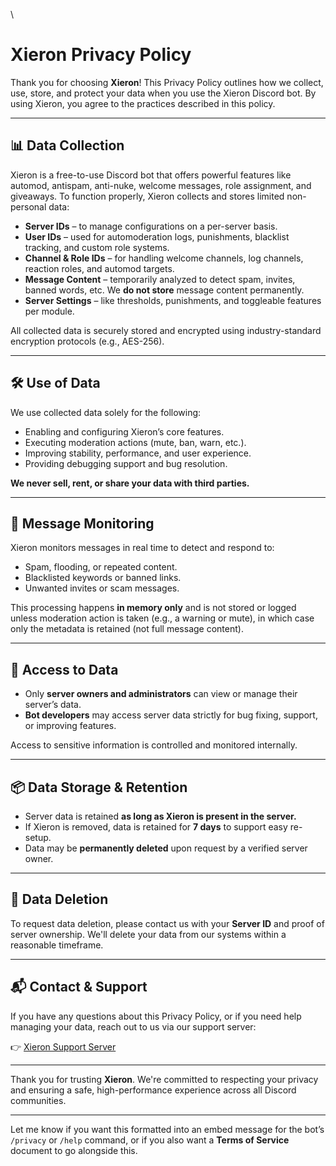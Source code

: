 \
# Xieron Privacy Policy

Thank you for choosing **Xieron**! This Privacy Policy outlines how we collect, use, store, and protect your data when you use the Xieron Discord bot. By using Xieron, you agree to the practices described in this policy.

---

## 📊 Data Collection

Xieron is a free-to-use Discord bot that offers powerful features like automod, antispam, anti-nuke, welcome messages, role assignment, and giveaways. To function properly, Xieron collects and stores limited non-personal data:

* **Server IDs** – to manage configurations on a per-server basis.
* **User IDs** – used for automoderation logs, punishments, blacklist tracking, and custom role systems.
* **Channel & Role IDs** – for handling welcome channels, log channels, reaction roles, and automod targets.
* **Message Content** – temporarily analyzed to detect spam, invites, banned words, etc. We **do not store** message content permanently.
* **Server Settings** – like thresholds, punishments, and toggleable features per module.

All collected data is securely stored and encrypted using industry-standard encryption protocols (e.g., AES-256).

---

## 🛠 Use of Data

We use collected data solely for the following:

* Enabling and configuring Xieron’s core features.
* Executing moderation actions (mute, ban, warn, etc.).
* Improving stability, performance, and user experience.
* Providing debugging support and bug resolution.

**We never sell, rent, or share your data with third parties.**

---

## 🧠 Message Monitoring

Xieron monitors messages in real time to detect and respond to:

* Spam, flooding, or repeated content.
* Blacklisted keywords or banned links.
* Unwanted invites or scam messages.

This processing happens **in memory only** and is not stored or logged unless moderation action is taken (e.g., a warning or mute), in which case only the metadata is retained (not full message content).

---

## 🔐 Access to Data

* Only **server owners and administrators** can view or manage their server’s data.
* **Bot developers** may access server data strictly for bug fixing, support, or improving features.

Access to sensitive information is controlled and monitored internally.

---

## 📦 Data Storage & Retention

* Server data is retained **as long as Xieron is present in the server.**
* If Xieron is removed, data is retained for **7 days** to support easy re-setup.
* Data may be **permanently deleted** upon request by a verified server owner.

---

## 🧹 Data Deletion

To request data deletion, please contact us with your **Server ID** and proof of server ownership. We'll delete your data from our systems within a reasonable timeframe.

---

## 📬 Contact & Support

If you have any questions about this Privacy Policy, or if you need help managing your data, reach out to us via our support server:

👉 [Xieron Support Server](https://discord.gg/xieron)

---

Thank you for trusting **Xieron**. We're committed to respecting your privacy and ensuring a safe, high-performance experience across all Discord communities.

---

Let me know if you want this formatted into an embed message for the bot’s `/privacy` or `/help` command, or if you also want a **Terms of Service** document to go alongside this.
